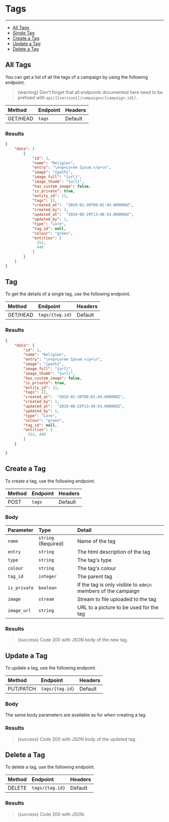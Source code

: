 # Tags

---

- [All Tags](#all-tags)
- [Single Tag](#tag)
- [Create a Tag](#create-tag)
- [Update a Tag](#update-tag)
- [Delete a Tag](#delete-tag)

<a name="all-tags"></a>
## All Tags

You can get a list of all the tags of a campaign by using the following endpoint.

> {warning} Don't forget that all endpoints documented here need to be prefixed with `api/{{version}}/campaigns/{campaign.id}/`.


| Method | Endpoint| Headers |
| :- |   :-   |  :-  |
| GET/HEAD | `tags` | Default |

### Results
```json
{
    "data": [
        {
            "id": 1,
            "name": "Religion",
            "entry": "\n<p>Lorem Ipsum.</p>\n",
            "image": "{path}",
            "image_full": "{url}",
            "image_thumb": "{url}",
            "has_custom_image": false,
            "is_private": true,
            "entity_id": 11,
            "tags": [],
            "created_at":  "2019-01-30T00:01:44.000000Z",
            "created_by": 1,
            "updated_at":  "2019-08-29T13:48:54.000000Z",
            "updated_by": 1,
            "type": "Lore",
            "tag_id": null,
            "colour": "green",
            "entities": [
              352,
              440
            ]
        }
    ]
}
```


<a name="tag"></a>
## Tag

To get the details of a single tag, use the following endpoint.

| Method | Endpoint| Headers |
| :- |   :-   |  :-  |
| GET/HEAD | `tags/{tag.id}` | Default |

### Results
```json
{
    "data": {
        "id": 1,
        "name": "Religion",
        "entry": "\n<p>Lorem Ipsum.</p>\n",
        "image": "{path}",
        "image_full": "{url}",
        "image_thumb": "{url}",
        "has_custom_image": false,
        "is_private": true,
        "entity_id": 11,
        "tags": [],
        "created_at":  "2019-01-30T00:01:44.000000Z",
        "created_by": 1,
        "updated_at":  "2019-08-29T13:48:54.000000Z",
        "updated_by": 1,
        "type": "Lore",
        "colour": "green",
        "tag_id": null,
        "entities": [
          352, 440
        ]
    }

}
```


<a name="create-tag"></a>
## Create a Tag

To create a tag, use the following endpoint.

| Method | Endpoint| Headers |
| :- |   :-   |  :-  |
| POST | `tags` | Default |

### Body

| Parameter | Type | Detail |
| :- |   :-   |  :-  |
| `name` | `string` (Required) | Name of the tag |
| `entry` | `string` | The html description of the tag |
| `type` | `string` | The tag's type |
| `colour` | `string` | The tag's colour |
| `tag_id` | `integer` | The parent tag |
| `is_private` | `boolean` | If the tag is only visible to `admin` members of the campaign |
| `image` | `stream` | Stream to file uploaded to the tag |
| `image_url` | `string` | URL to a picture to be used for the tag |

### Results

> {success} Code 200 with JSON body of the new tag.


<a name="update-tag"></a>
## Update a Tag

To update a tag, use the following endpoint.

| Method | Endpoint| Headers |
| :- |   :-   |  :-  |
| PUT/PATCH | `tags/{tag.id}` | Default |

### Body

The same body parameters are available as for when creating a tag.

### Results

> {success} Code 200 with JSON body of the updated tag.


<a name="delete-tag"></a>
## Delete a Tag

To delete a tag, use the following endpoint.

| Method | Endpoint| Headers |
| :- |   :-   |  :-  |
| DELETE | `tags/{tag.id}` | Default |

### Results

> {success} Code 200 with JSON.
